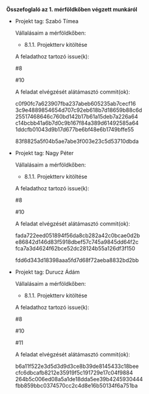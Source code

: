 **Összefoglaló az 1. mérföldkőben végzett munkáról**

- Projekt tag: Szabó Tímea

    Vállalásaim a mérföldkőben:


    - 8.1.1. Projektterv kitöltése

    A feladathoz tartozó issue(k):

    #8

    #10


    A feladat elvégzését alátámasztó commit(ok):

    c0f90fc7a623907fba237abeb605235ab7cecf16
    3c9e4889854654d707c92eb618b7d18659b88c6d
    25517468646c760bd142b17b61a15deb7a226a64
    c14bcbb41a6b7d0c9b167f84a389d61492585a64
    1ddcfb01043d9b17d677be6bf48e6b1749bffe55

    83f8825a5f04b5ae7abe3f003e23c5d53710dbda



- Projekt tag: Nagy Péter

    Vállalásaim a mérföldkőben:


    - 8.1.1. Projektterv kitöltése

    A feladathoz tartozó issue(k):

    #8

    #10

    A feladat elvégzését alátámasztó commit(ok):

    fada722eed051894f56da8cb282a42c0bcae0d2b
    e86842d146d83f5918dbef57c745a9845dd64f2c
    fca7a3d4624f62bce52dc28124b55a126df3f150

    fdd6d343d18398aaa5fd7d68f72aeba8832bd2bb



- Projekt tag: Durucz Ádám

    Vállalásaim a mérföldkőben:


    - 8.1.1. Projektterv kitöltése

    A feladathoz tartozó issue(k):

    #8

    #10

    #11

    A feladat elvégzését alátámasztó commit(ok):

    b6a11f522e3d5d3d9d3ce8b39de8145433c18bee
    cfc6dbcafb8212e35919f5c191729e17c04f9884
    264b5c006ed08a5a1de18dda5ee39b4245930444
    fbb859bbc0374570cc2c4d8e16b50134f6a751ba
